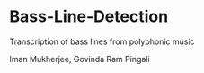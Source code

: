 Bass-Line-Detection
===================

Transcription of bass lines from polyphonic music

Iman Mukherjee, Govinda Ram Pingali
